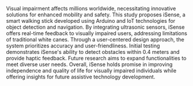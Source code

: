 Visual impairment affects millions worldwide, necessitating innovative solutions for enhanced mobility and safety. This study proposes iSense, a smart walking stick developed using Arduino and IoT technologies for object detection and navigation. By integrating ultrasonic sensors, iSense offers real-time feedback to visually impaired users, addressing limitations of traditional white canes. Through a user-centered design approach, the system prioritizes accuracy and user-friendliness. Initial testing demonstrates iSense's ability to detect obstacles within 0.4 meters and provide haptic feedback. Future research aims to expand functionalities to meet diverse user needs. Overall, iSense holds promise in improving independence and quality of life for visually impaired individuals while offering insights for future assistive technology development.
